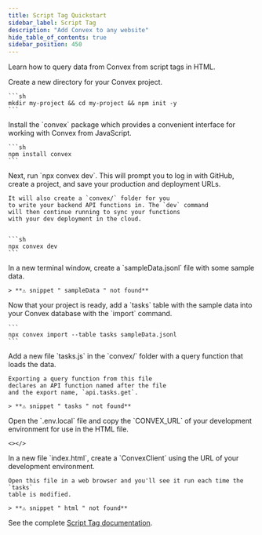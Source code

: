 ```yaml
---
title: Script Tag Quickstart
sidebar_label: Script Tag
description: "Add Convex to any website"
hide_table_of_contents: true
sidebar_position: 450
---
```





Learn how to query data from Convex from script tags in HTML.

<StepByStep>
  <Step title="Create a new npm project">
    Create a new directory for your Convex project.

    ```sh
    mkdir my-project && cd my-project && npm init -y
    ```

  </Step>
  <Step title="Install the Convex client and server library">
    Install the `convex`
    package which provides a convenient interface for working
    with Convex from JavaScript.

    ```sh
    npm install convex
    ```

  </Step>
  <Step title="Set up a Convex dev deployment">
    Next, run `npx convex dev`. This
    will prompt you to log in with GitHub,
    create a project, and save your production and deployment URLs.

    It will also create a `convex/` folder for you
    to write your backend API functions in. The `dev` command
    will then continue running to sync your functions
    with your dev deployment in the cloud.


    ```sh
    npx convex dev
    ```

  </Step>

  <Step title="Create sample data for your database">
    In a new terminal window, create a `sampleData.jsonl`
    file with some sample data.

    > **⚠ snippet " sampleData " not found**

  </Step>

  <Step title="Add the sample data to your database">
    Now that your project is ready, add a `tasks` table
    with the sample data into your Convex database with
    the `import` command.

    ```
    npx convex import --table tasks sampleData.jsonl
    ```

  </Step>

  <Step title="Expose a database query">
    Add a new file `tasks.js` in the `convex/` folder
    with a query function that loads the data.

    Exporting a query function from this file
    declares an API function named after the file
    and the export name, `api.tasks.get`.

    > **⚠ snippet " tasks " not found**

  </Step>

  <Step title="Copy the deployment URL">
    Open the `.env.local` file and copy the `CONVEX_URL` of your development
    environment for use in the HTML file.

    <></>

  </Step>

  <Step title="Add the script to your webpage">
    In a new file `index.html`, create a `ConvexClient` using
    the URL of your development environment.

    Open this file in a web browser and you'll see it run each time the `tasks`
    table is modified.

    > **⚠ snippet " html " not found**

  </Step>

</StepByStep>

See the complete [Script Tag documentation](/client/javascript/script-tag.mdx).

